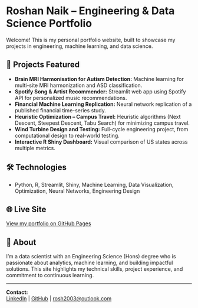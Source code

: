 # Roshan Naik – Engineering & Data Science Portfolio

Welcome! This is my personal portfolio website, built to showcase my projects in engineering, machine learning, and data science.

## 🚀 Projects Featured

- **Brain MRI Harmonisation for Autism Detection:** Machine learning for multi-site MRI harmonization and ASD classification.
- **Spotify Song & Artist Recommender:** Streamlit web app using Spotify API for personalized music recommendations.
- **Financial Machine Learning Replication:** Neural network replication of a published financial time-series study.
- **Heuristic Optimization – Campus Travel:** Heuristic algorithms (Next Descent, Steepest Descent, Tabu Search) for minimizing campus travel.
- **Wind Turbine Design and Testing:** Full-cycle engineering project, from computational design to real-world testing.
- **Interactive R Shiny Dashboard:** Visual comparison of US states across multiple metrics.

## 🛠️ Technologies

- Python, R, Streamlit, Shiny, Machine Learning, Data Visualization, Optimization, Neural Networks, Engineering Design

## 🌐 Live Site

[View my portfolio on GitHub Pages](https://rosh2003.github.io/)

## 📄 About

I’m a data scientist with an Engineering Science (Hons) degree who is passionate about analytics, machine learning, and building impactful solutions. This site highlights my technical skills, project experience, and commitment to continuous learning.

---

**Contact:**  
[LinkedIn](https://www.linkedin.com/in/roshan-naik-2b4a52234) | [GitHub](https://github.com/rosh2003) | rosh2003@outlook.com
